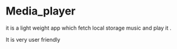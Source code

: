 # Media_player
it is a light weight app which fetch local storage music and play it .
<p>It is very user friendly</p>
